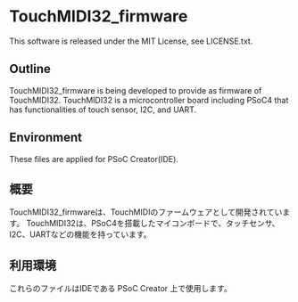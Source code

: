 # TouchMIDI32_firmware

This software is released under the MIT License, see LICENSE.txt.

## Outline
TouchMIDI32_firmware is being developed to provide as firmware of TouchMIDI32.
TouchMIDI32 is a microcontroller board including PSoC4 that has functionalities of
touch sensor, I2C, and UART.

## Environment
These files are applied for PSoC Creator(IDE).


## 概要
TouchMIDI32_firmwareは、TouchMIDIのファームウェアとして開発されています。
TouchMIDI32は、PSoC4を搭載したマイコンボードで、タッチセンサ、I2C、UARTなどの機能を持っています。

## 利用環境
これらのファイルはIDEである PSoC Creator 上で使用します。
